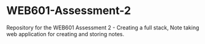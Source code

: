 # WEB601-Assessment-2
Repository for the WEB601 Assessment 2 - Creating a full stack, Note taking web application for creating and storing notes.  
